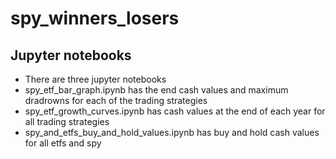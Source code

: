 # spy_winners_losers
## Jupyter notebooks
* There are three jupyter notebooks
* spy_etf_bar_graph.ipynb has the end cash values and maximum dradrowns for each of the trading strategies 
* spy_etf_growth_curves.ipynb has cash values at the end of each year for all trading strategies
* spy_and_etfs_buy_and_hold_values.ipynb has buy and hold cash values for all etfs and spy
